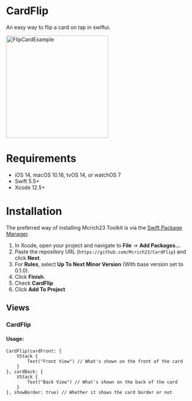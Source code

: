 # CardFlip

An easy way to flip a card on tap in swiftui.

<img height="277" alt="FlipCardExample" src="https://user-images.githubusercontent.com/81453549/168412669-e7402899-bfe9-4a35-8d38-057bbcbaf2a7.gif">

# Requirements 

- iOS 14, macOS 10.16, tvOS 14, or watchOS 7
- Swift 5.5+
- Xcode 12.5+

# Installation

The preferred way of installing Mcrich23 Toolkit is via the [Swift Package Manager](https://swift.org/package-manager/).


1. In Xcode, open your project and navigate to **File** → **Add Packages...**
2. Paste the repository URL (`https://github.com/Mcrich23/CardFlip`) and click **Next**.
3. For **Rules**, select **Up To Next Minor Version** (With base version set to 0.1.0).
4. Click **Finish**.
5. Check **CardFlip**
6. Click **Add To Project**

## **Views**

### **CardFlip**

#### **Usage:**

```
CardFlip(cardFront: {
    VStack {
        Text("Front View") // What's shown on the front of the card
    }
}, cardBack: {
    VStack {
        Text("Back View") // What's shown on the back of the card
    }
}, showBorder: true) // Whether it shows the card border or not
```
